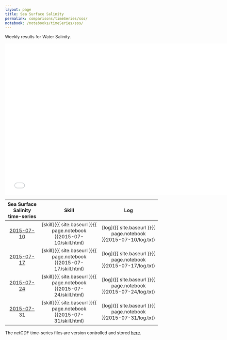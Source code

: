 ```yaml
---
layout: page
title: Sea Surface Salinity
permalink: comparisons/timeSeries/sss/
notebook: /notebooks/timeSeries/sss/
---
```


Weekly results for Water Salinity.

<iframe width="750" height="500" frameBorder="0" src="{{ site.baseurl }}{{ page.notebook }}2015-07-31/mapa.html" name="iframe"> <p>Your browser does not support iframes.</p> </iframe>


| Sea Surface Salinity time-series                                                                   | Skill                                                                | Log                                                            |
|:--------------------------------------------------------------------------------------------------:|:--------------------------------------------------------------------:|:--------------------------------------------------------------:|
| <a href="{{ site.baseurl }}{{ page.notebook }}2015-07-10/mapa.html" target="iframe">2015-07-10</a> | [skill]({{ site.baseurl }}{{ page.notebook }}2015-07-10/skill.html)  | [log]({{ site.baseurl }}{{ page.notebook }}2015-07-10/log.txt) |
| <a href="{{ site.baseurl }}{{ page.notebook }}2015-07-17/mapa.html" target="iframe">2015-07-17</a> | [skill]({{ site.baseurl }}{{ page.notebook }}2015-07-17/skill.html)  | [log]({{ site.baseurl }}{{ page.notebook }}2015-07-17/log.txt) |
| <a href="{{ site.baseurl }}{{ page.notebook }}2015-07-24/mapa.html" target="iframe">2015-07-24</a> | [skill]({{ site.baseurl }}{{ page.notebook }}2015-07-24/skill.html)  | [log]({{ site.baseurl }}{{ page.notebook }}2015-07-24/log.txt) |
| <a href="{{ site.baseurl }}{{ page.notebook }}2015-07-31/mapa.html" target="iframe">2015-07-31</a> | [skill]({{ site.baseurl }}{{ page.notebook }}2015-07-31/skill.html)  | [log]({{ site.baseurl }}{{ page.notebook }}2015-07-31/log.txt) |

The netCDF time-series files are version controlled and stored [here](https://github.com/ocefpaf/secoora/tree/gh-pages/notebooks/timeSeries/sss).
